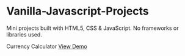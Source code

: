 # Vanilla-Javascript-Projects

Mini projects built with HTML5, CSS & JavaScript. No frameworks or libraries used.

Currency Calculator  <a href="https://monicakorada.github.io/Currency-Calculator/"> View Demo </a>
